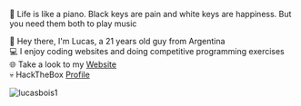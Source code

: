 🎹 <a> Life is like a piano. Black keys are pain and white keys are happiness. But you need them both to play music </a>

🧉 Hey there, I'm Lucas, a 21 years old guy from Argentina   
💻 I enjoy coding websites and doing competitive programming exercises   
🌐 Take a look to my <a href="https://lucasbois.vercel.app"> Website </a>   
💀 HackTheBox <a href="https://app.hackthebox.com/profile/302571"> Profile </a>  
<p align="left"> <img src="https://komarev.com/ghpvc/?username=lucasbois1&label=Profile%20views&color=380e17&style=flat" alt="lucasbois1" /> </p>

